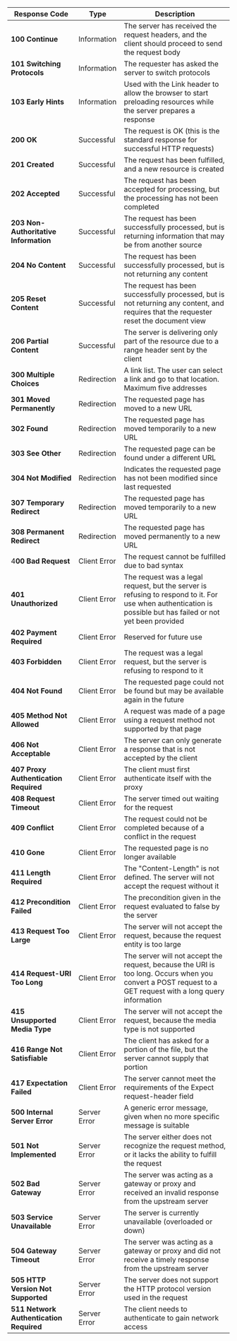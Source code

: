 | **Response Code**                       | **Type**     | **Description**                                                                                                                                               |
| --------------------------------------- | ------------ | ------------------------------------------------------------------------------------------------------------------------------------------------------------- |
| **100 Continue**                        | Information  | The server has received the request headers, and the client should proceed to send the request body                                                           |
| **101 Switching Protocols**             | Information  | The requester has asked the server to switch protocols                                                                                                        |
| **103 Early Hints**                     | Information  | Used with the Link header to allow the browser to start preloading resources while the server prepares a response                                             |
| **200 OK**                              | Successful   | The request is OK (this is the standard response for successful HTTP requests)                                                                                |
| **201 Created**                         | Successful   | The request has been fulfilled, and a new resource is created                                                                                                 |
| **202 Accepted**                        | Successful   | The request has been accepted for processing, but the processing has not been completed                                                                       |
| **203 Non-Authoritative Information**   | Successful   | The request has been successfully processed, but is returning information that may be from another source                                                     |
| **204 No Content**                      | Successful   | The request has been successfully processed, but is not returning any content                                                                                 |
| **205 Reset Content**                   | Successful   | The request has been successfully processed, but is not returning any content, and requires that the requester reset the document view                        |
| **206 Partial Content**                 | Successful   | The server is delivering only part of the resource due to a range header sent by the client                                                                   |
| **300 Multiple Choices**                | Redirection  | A link list. The user can select a link and go to that location. Maximum five addresses                                                                       |
| **301 Moved Permanently**               | Redirection  | The requested page has moved to a new URL                                                                                                                     |
| **302 Found**                           | Redirection  | The requested page has moved temporarily to a new URL                                                                                                         |
| **303 See Other**                       | Redirection  | The requested page can be found under a different URL                                                                                                         |
| **304 Not Modified**                    | Redirection  | Indicates the requested page has not been modified since last requested                                                                                       |
| **307 Temporary Redirect**              | Redirection  | The requested page has moved temporarily to a new URL                                                                                                         |
| **308 Permanent Redirect**              | Redirection  | The requested page has moved permanently to a new URL                                                                                                         |
| 4**00 Bad Request**                     | Client Error | The request cannot be fulfilled due to bad syntax                                                                                                             |
| **401 Unauthorized**                    | Client Error | The request was a legal request, but the server is refusing to respond to it. For use when authentication is possible but has failed or not yet been provided |
| **402 Payment Required**                | Client Error | Reserved for future use                                                                                                                                       |
| **403 Forbidden**                       | Client Error | The request was a legal request, but the server is refusing to respond to it                                                                                  |
| **404 Not Found**                       | Client Error | The requested page could not be found but may be available again in the future                                                                                |
| **405 Method Not Allowed**              | Client Error | A request was made of a page using a request method not supported by that page                                                                                |
| **406 Not Acceptable**                  | Client Error | The server can only generate a response that is not accepted by the client                                                                                    |
| **407 Proxy Authentication Required**   | Client Error | The client must first authenticate itself with the proxy                                                                                                      |
| **408 Request Timeout**                 | Client Error | The server timed out waiting for the request                                                                                                                  |
| **409 Conflict**                        | Client Error | The request could not be completed because of a conflict in the request                                                                                       |
| **410 Gone**                            | Client Error | The requested page is no longer available                                                                                                                     |
| **411 Length Required**                 | Client Error | The "Content-Length" is not defined. The server will not accept the request without it                                                                        |
| **412 Precondition Failed**             | Client Error | The precondition given in the request evaluated to false by the server                                                                                        |
| **413 Request Too Large**               | Client Error | The server will not accept the request, because the request entity is too large                                                                               |
| **414 Request-URI Too Long**            | Client Error | The server will not accept the request, because the URI is too long. Occurs when you convert a POST request to a GET request with a long query information    |
| **415 Unsupported Media Type**          | Client Error | The server will not accept the request, because the media type is not supported                                                                               |
| **416 Range Not Satisfiable**           | Client Error | The client has asked for a portion of the file, but the server cannot supply that portion                                                                     |
| **417 Expectation Failed**              | Client Error | The server cannot meet the requirements of the Expect request-header field                                                                                    |
| **500 Internal Server Error**           | Server Error | A generic error message, given when no more specific message is suitable                                                                                      |
| **501 Not Implemented**                 | Server Error | The server either does not recognize the request method, or it lacks the ability to fulfill the request                                                       |
| **502 Bad Gateway**                     | Server Error | The server was acting as a gateway or proxy and received an invalid response from the upstream server                                                         |
| **503 Service Unavailable**             | Server Error | The server is currently unavailable (overloaded or down)                                                                                                      |
| **504 Gateway Timeout**                 | Server Error | The server was acting as a gateway or proxy and did not receive a timely response from the upstream server                                                    |
| **505 HTTP Version Not Supported**      | Server Error | The server does not support the HTTP protocol version used in the request                                                                                     |
| **511 Network Authentication Required** | Server Error | The client needs to authenticate to gain network access                                                                                                       |